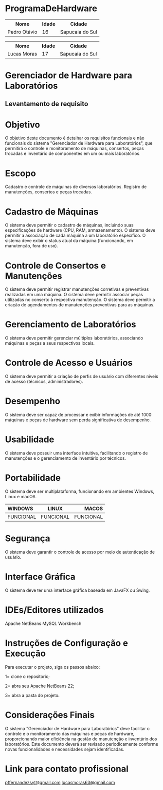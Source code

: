 # ProgramaDeHardware

<table>
  <tr>
    <th>Nome</th>
    <th>Idade</th>
    <th>Cidade</th>
  </tr>
  <tr>
    <td>Pedro Otávio</td>
    <td>16</td>
    <td>Sapucaia do Sul</td>
  </tr>
</table>

<table>
  <tr>
    <th>Nome</th>
    <th>Idade</th>
    <th>Cidade</th>
  </tr>
  <tr>
    <td>Lucas Moras</td>
    <td>17</td>
    <td>Sapucaia do Sul</td>
  </tr>
</table>

# Gerenciador de Hardware para Laboratórios


## Levantamento de requisito

# Objetivo
O objetivo deste documento é detalhar os requisitos funcionais e não funcionais do sistema "Gerenciador de Hardware para Laboratórios", que permitirá o controle e monitoramento de máquinas, consertos, peças trocadas e inventário de componentes em um ou mais laboratórios.

# Escopo
Cadastro e controle de máquinas de diversos laboratórios.
Registro de manutenções, consertos e peças trocadas.

# Cadastro de Máquinas
O sistema deve permitir o cadastro de máquinas, incluindo suas especificações de hardware (CPU, RAM, armazenamento).
O sistema deve permitir a associação de cada máquina a um laboratório específico.
O sistema deve exibir o status atual da máquina (funcionando, em manutenção, fora de uso).

# Controle de Consertos e Manutenções
O sistema deve permitir registrar manutenções corretivas e preventivas realizadas em uma máquina.
O sistema deve permitir associar peças utilizadas no conserto à respectiva manutenção.
O sistema deve permitir a criação de agendamentos de manutenções preventivas para as máquinas.

# Gerenciamento de Laboratórios
O sistema deve permitir gerenciar múltiplos laboratórios, associando máquinas e peças a seus respectivos locais.

# Controle de Acesso e Usuários
O sistema deve permitir a criação de perfis de usuário com diferentes níveis de acesso (técnicos, administradores).

# Desempenho
O sistema deve ser capaz de processar e exibir informações de até 1000 máquinas e peças de hardware sem perda significativa de desempenho.

# Usabilidade
O sistema deve possuir uma interface intuitiva, facilitando o registro de manutenções e o gerenciamento de inventário por técnicos.

# Portabilidade
O sistema deve ser multiplataforma, funcionando em ambientes Windows, Linux e macOS.

|   WINDOWS     |      LINUX     |    MACOS      |
|:--------------|:--------------:|--------------:|
| FUNCIONAL     | FUNCIONAL      | FUNCIONAL     |


# Segurança
O sistema deve garantir o controle de acesso por meio de autenticação de usuário.

# Interface Gráfica
O sistema deve ter uma interface gráfica baseada em JavaFX ou Swing.

# IDEs/Editores utilizados
Apache NetBeans
MySQL Workbench

# Instruções de Configuração e Execução
Para executar o projeto, siga os passos abaixo:

1= clone o repositorio;

2= abra seu Apache NetBeans 22;

3= abra a pasta do projeto.


# Considerações Finais
O sistema "Gerenciador de Hardware para Laboratórios" deve facilitar o controle e o monitoramento das máquinas e peças de hardware, proporcionando maior eficiência na gestão de manutenção e inventário dos laboratórios. Este documento deverá ser revisado periodicamente conforme novas funcionalidades e necessidades sejam identificadas.

# Link para contato profissional
pffernandezsyt@gmail.com
lucasmoras63@gmail.com
